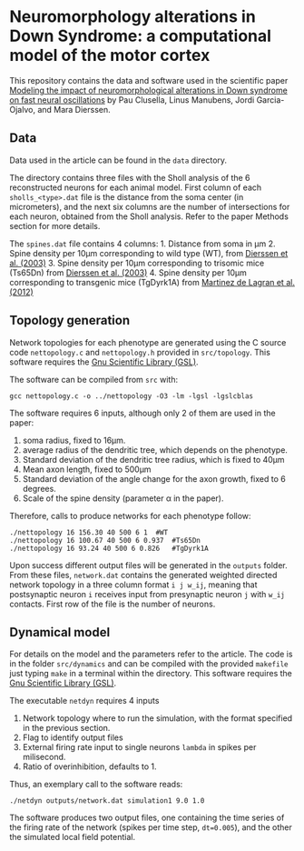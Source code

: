 # Neuromorphology alterations in Down Syndrome: a computational model of the motor cortex

This repository contains the data and software used in the scientific paper [Modeling the impact of neuromorphological alterations in Down syndrome on fast neural oscillations](https://journals.plos.org/ploscompbiol/article?id=10.1371/journal.pcbi.1012259) by Pau Clusella, Linus Manubens, Jordi Garcia-Ojalvo, and Mara Dierssen.

## Data

Data used in the article can be found in the `data` directory.

The directory contains three files with the Sholl analysis of the 6 reconstructed
neurons for each animal model.
First column of each `sholls_<type>.dat` file is the distance from the
soma center (in micrometers), and the next six columns are the number
of intersections for each neuron, obtained from the Sholl analysis.
Refer to the paper Methods section for more details.

The `spines.dat` file contains 4 columns:
	1. Distance from soma in μm
	2. Spine density per 10μm corresponding to wild type (WT), from [Dierssen et al. (2003)](doi.org/10.1093/cercor/13.7.758)
	3. Spine density per 10μm corresponding to trisomic mice (Ts65Dn) from [Dierssen et al. (2003)](doi.org/10.1093/cercor/13.7.758)
	4. Spine density per 10μm corresponding to transgenic mice (TgDyrk1A) from [Martinez de Lagran et al. (2012)](doi.org/doi:10.1093/cercor/bhr362)

## Topology generation

Network topologies for each phenotype are generated
using the C source code `nettopology.c` and `nettopology.h` provided in `src/topology`.
This software requires the [Gnu Scientific Library (GSL)](https://www.gnu.org/software/gsl/doc/html/index.html).

The software can be compiled from `src` with:

```
gcc nettopology.c -o ../nettopology -O3 -lm -lgsl -lgslcblas
```

The software requires 6 inputs, although only 2 of them are used in the paper:
1. soma radius, fixed to 16μm.
2. average radius of the dendritic tree, which depends on the phenotype.
3. Standard deviation of the dendritic tree radius, which is fixed to 40μm
4. Mean axon length, fixed to 500μm
5. Standard deviation of the angle change for the axon growth, fixed to 6 degrees.
6. Scale of the spine density (parameter α in the paper).

Therefore, calls to produce networks for each phenotype follow:

```
./nettopology 16 156.30 40 500 6 1 	#WT
./nettopology 16 100.67 40 500 6 0.937 	#Ts65Dn
./nettopology 16 93.24 40 500 6 0.826	#TgDyrk1A
```

Upon success different output files will be generated in the `outputs` folder. From these files,
 `network.dat` contains the generated weighted directed network topology in a three column format `i j w_ij`, meaning that postsynaptic neuron `i` receives input from presynaptic neuron `j`
with `w_ij` contacts. First row of the file is the number of neurons.

## Dynamical model

For details on the model and the parameters refer to the article.
The code is in the folder `src/dynamics` and can be compiled with the provided `makefile`
just typing `make` in a terminal within the directory.
This software requires the [Gnu Scientific Library (GSL)](https://www.gnu.org/software/gsl/doc/html/index.html).

The executable `netdyn` requires 4 inputs

1. Network topology where to run the simulation, with the format specified in the previous section.
2. Flag to identify output files
3. External firing rate input to single neurons `lambda` in spikes per milisecond.
4. Ratio of overinhibition, defaults to 1.

Thus, an exemplary call to the software reads:

```
./netdyn outputs/network.dat simulation1 9.0 1.0
```

The software produces two output files, one containing the time series of the firing rate of the network (spikes per time step, `dt=0.005`), and the other the simulated local field potential. 





